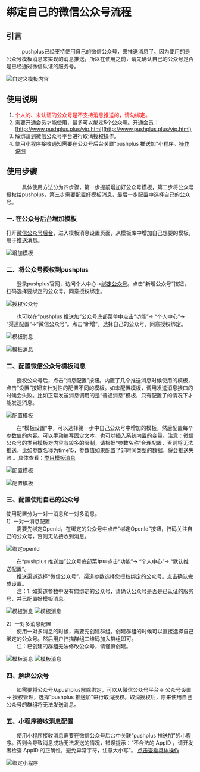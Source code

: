 # 绑定自己的微信公众号流程

## 引言

　&emsp;&emsp;pushplus已经支持使用自己的微信公众号，来推送消息了。因为使用的是公众号模板消息来实现的消息推送，所以在使用之前，请先确认自己的公众号是否是已经通过微信认证的服务号。

![自定义模板内容](./images/mp5.png)

## 使用说明
1. <font color=#FF0000>个人的、未认证的公众号是不支持消息推送的，请勿绑定。</font>
2. 需要开通会员才能使用，最多可以绑定5个公众号。开通会员：[http://www.pushplus.plus/vip.html](http://www.pushplus.plus/vip.html)
3. 解绑请到微信公众号平台进行取消授权操作。
4. 使用小程序接收通知需要在公众号后台关联“pushplus 推送加”小程序。[操作说明](https://developers.weixin.qq.com/miniprogram/introduction/#%E5%85%AC%E4%BC%97%E5%8F%B7%E5%85%B3%E8%81%94%E5%B0%8F%E7%A8%8B%E5%BA%8F)

## 使用步骤
　&emsp;&emsp;具体使用方法分为四步骤，第一步提前增加好公众号模板，第二步将公众号授权给pushplus，第三步需要配置好模板消息，最后一步配置中选择自己的公众号。

### 一. 在公众号后台增加模板
打开[微信公众号后台](https://mp.weixin.qq.com/advanced/tmplmsg)，进入模板消息设置页面，从模板库中增加自己想要的模板，用于推送消息。

![增加模板](./images/mp1.png)

### 二、将公众号授权到pushplus
&emsp;&emsp;登录pushplus官网，访问个人中心->[绑定公众号](https://www.pushplus.plus/uc.html?midx=7)。点击“新增公众号”按钮，扫码选择要绑定的公众号，同意授权绑定。

![授权公众号](./images/mp2.png)

&emsp;&emsp;也可以在“pushplus 推送加”公众号底部菜单中点击“功能”-> “个人中心”-> “渠道配置”->“微信公众号”。点击“新增”，选择自己的公众号，同意授权绑定。

![模板消息](./images/t10.jpg)

![模板消息](./images/t11.jpg)

### 二、配置微信公众号模板消息
&emsp;&emsp;授权公众号后，点击“消息配置”按钮。内置了几个推送消息时候使用的模板，点击“设置”按钮来针对性的配置不同的模板。如未配置模板，调用发送消息接口的时候会失败。比如正常发送消息调用的是“普通消息”模板，只有配置了的情况下才能发送消息。

![配置模板](./images/mp3.png)

&emsp;&emsp;在“模板设置”中，可以选择第一步中自己公众号中增加的模板，然后配置每个参数值的内容。可以手动编写固定文本，也可以插入系统内置的变量。注意：微信公众号的类目模板对内容有较多的限制，请根据“参数名称”合理配置，否则将无法推送，比如参数名称为time15，参数值如果配置了非时间类型的数据，将会推送失败	。具体查看：[类目模板消息
](https://developers.weixin.qq.com/doc/offiaccount/Message_Management/Template_Message_Interface.html#%E7%B1%BB%E7%9B%AE%E6%A8%A1%E6%9D%BF%E6%B6%88%E6%81%AF)


![配置模板](./images/mp4.png)

![配置模板](./images/mp7.png)

### 三、配置使用自己的公众号
使用配置分为一对一消息和一对多消息。\
1）一对一消息配置\
&emsp;&emsp;需要先绑定OpenId，在绑定的公众号中点击“绑定OpenId”按钮，扫码关注自己的公众号，否则无法接收到消息。

![绑定openId](./images/mp6.png)

&emsp;&emsp;在“pushplus 推送加”公众号底部菜单中点击“功能”-> “个人中心”-> “默认推送配置”。\
&emsp;&emsp;推送渠道选择“微信公众号”，渠道参数选择您授权绑定的公众号。点击确认完成设置。\
&emsp;&emsp;注：1. 如渠道参数中没有您绑定的公众号，请确认公众号是否是已认证的服务号，并已配置好模板消息。

![模板消息](./images/t13.png)
![模板消息](./images/t14.png)

2）一对多消息配置\
&emsp;&emsp;使用一对多消息的时候，需要先创建群组。创建群组的时候可以直接选择自己绑定的公众号。然后用户扫描群组二维码加入群组即可。\
&emsp;&emsp;注：已创建的群组无法修改公众号，请谨慎创建。

![模板消息](./images/t15.png)
![模板消息](./images/t21.jpg)

### 四、解绑公众号

&emsp;&emsp;如需要将公众号从pushplus解除绑定，可以从微信公众号平台-> 公众号设置 -> 授权管理，选择“pushplus 推送加”进行取消授权。取消授权后，原来使用自己公众号的群组将无法发送消息。

### 五、小程序接收消息配置
&emsp;&emsp;使用小程序接收消息需要在微信公众号后台中关联“pushplus 推送加”的小程序。否则会导致消息成功无法发送的情况，错误提示：“不合法的 AppID ，请开发者检查 AppID 的正确性，避免异常字符，注意大小写”。
[点击查看具体操作](https://developers.weixin.qq.com/miniprogram/introduction/#%E5%85%AC%E4%BC%97%E5%8F%B7%E5%85%B3%E8%81%94%E5%B0%8F%E7%A8%8B%E5%BA%8F)

![绑定小程序](./images/banmp.png)
